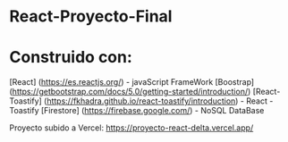 # React-Proyecto-Final 

# Construido con:
[React] (https://es.reactjs.org/) - javaScript FrameWork
[Boostrap] (https://getbootstrap.com/docs/5.0/getting-started/introduction/)
[React-Toastify] (https://fkhadra.github.io/react-toastify/introduction) - React - Toastify
[Firestore] (https://firebase.google.com/) - NoSQL DataBase

Proyecto subido a Vercel:
https://proyecto-react-delta.vercel.app/
